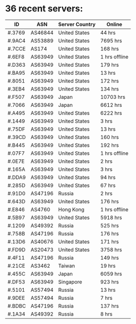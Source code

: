 # 36 recent servers:

| ID | ASN | Server Country | Online |
| ------ | ------ | ------ | ------ |
| #.3769 | AS46844 | United States | 44 hrs |
| #.9AC4 | AS53889 | United States | 7695 hrs |
| #.7CCE | AS174 | United States | 168 hrs |
| #.6EF8 | AS63949 | United States | 1 hrs offline |
| #.D363 | AS63949 | United States | 179 hrs |
| #.BA95 | AS63949 | United States | 13 hrs |
| #.8051 | AS63949 | United States | 172 hrs |
| #.3EB4 | AS63949 | United States | 134 hrs |
| #.F507 | AS63949 | Japan | 10703 hrs |
| #.7066 | AS63949 | Japan | 6612 hrs |
| #.A495 | AS63949 | United States | 6222 hrs |
| #.1449 | AS63949 | United States | 3 hrs |
| #.75DF | AS63949 | United States | 13 hrs |
| #.39CD | AS63949 | United States | 160 hrs |
| #.B445 | AS63949 | United States | 192 hrs |
| #.07F7 | AS63949 | United States | 1 hrs offline |
| #.0E7E | AS63949 | United States | 2 hrs |
| #.165A | AS63949 | United States | 3 hrs |
| #.DDA9 | AS63949 | United States | 94 hrs |
| #.285D | AS63949 | United States | 67 hrs |
| #.91D0 | AS47196 | Russia | 2 hrs |
| #.643D | AS63949 | United States | 176 hrs |
| #.E846 | AS4760 | Hong Kong | 1 hrs offline |
| #.5B97 | AS63949 | United States | 5918 hrs |
| #.1209 | AS49392 | Russia | 525 hrs |
| #.758B | AS47196 | Russia | 176 hrs |
| #.13D6 | AS40676 | United States | 171 hrs |
| #.FD9D | AS20473 | United States | 3758 hrs |
| #.4F11 | AS47196 | Russia | 149 hrs |
| #.21CE | AS3462 | Taiwan | 19 hrs |
| #.455C | AS63949 | Japan | 6059 hrs |
| #.DF53 | AS63949 | Singapore | 923 hrs |
| #.5101 | AS57494 | Russia | 13 hrs |
| #.9DEE | AS57494 | Russia | 7 hrs |
| #.BDBC | AS47196 | Russia | 137 hrs |
| #.1A34 | AS49392 | Russia | 8 hrs |

